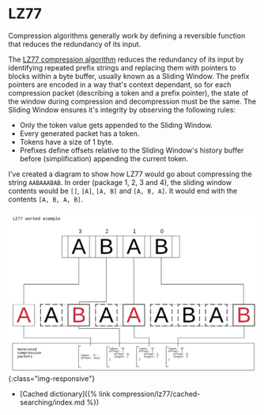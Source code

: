 # LZ77

Compression algorithms generally work by defining a reversible function that reduces the redundancy of its input.


The [LZ77 compression algorithm](https://en.wikipedia.org/wiki/LZ77_and_LZ78) reduces the redundancy of its input by identifying repeated prefix strings and replacing them with pointers to blocks within a byte buffer, usually known as a Sliding Window. The prefix pointers are encoded in a way that's context dependant, so for each compression packet (describing a token and a prefix pointer), the state of the window during compression and decompression must be the same. The Sliding Window ensures it's integrity by observing the following rules:

- Only the token value gets appended to the Sliding Window.
- Every generated packet has a token.
- Tokens have a size of 1 byte.
- Prefixes define offsets relative to the Sliding Window's history buffer before (simplification) appending the current token.

I've created a diagram to show how LZ77 would go about compressing the string `AABAAABAB`. In order (package 1, 2, 3 and 4), the sliding window contents would be `[]`, `[A]`, `[A, B]` and `[A, B, A]`. It would end with the contents `[A, B, A, B]`.


![A diagram showing that the string `AABAAABAB` compresses to `ABAA`](/images/lz7.svg){:class="img-responsive"}


- [Cached dictionary]({% link compression/lz77/cached-searching/index.md %})
